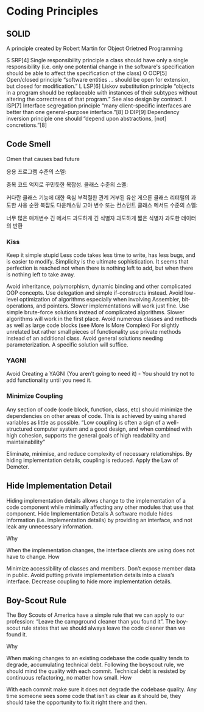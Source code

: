 
# Coding Principles

## SOLID
A principle created by Robert Martin for Object Orietned Programming

S	SRP[4]
Single responsibility principle
a class should have only a single responsibility (i.e. only one potential change in the software's specification should be able to affect the specification of the class)
O	OCP[5]
Open/closed principle
“software entities … should be open for extension, but closed for modification.”
L	LSP[6]
Liskov substitution principle
“objects in a program should be replaceable with instances of their subtypes without altering the correctness of that program.” See also design by contract.
I	ISP[7]
Interface segregation principle
“many client-specific interfaces are better than one general-purpose interface.”[8]
D	DIP[9]
Dependency inversion principle
one should “depend upon abstractions, [not] concretions.”[8]
## Code Smell
Omen that causes bad future

응용 프로그램 수준의 스멜:

중복 코드
억지로 꾸민듯한 복잡성.
클래스 수준의 스멜:

커다란 클래스
기능에 대한 욕심
부적절한 관계
거부된 유산
게으른 클래스
리터럴의 과도한 사용
순환 복잡도
다운캐스팅
고아 변수 또는 컨스턴트 클래스
메서드 수준의 스멜:

너무 많은 매개변수
긴 메서드
과도하게 긴 식별자
과도하게 짧은 식별자
과도한 데이터의 반환



### Kiss
Keep it simple stupid
Less code takes less time to write, has less bugs, and is easier to modify. Simplicity is the ultimate sophistication. It seems that perfection is reached not when there is nothing left to add, but when there is nothing left to take away.

Avoid inheritance, polymorphism, dynamic binding and other complicated OOP concepts. Use delegation and simple if-constructs instead.
Avoid low-level optimization of algorithms especially when involving Assembler, bit-operations, and pointers. Slower implementations will work just fine.
Use simple brute-force solutions instead of complicated algorithms. Slower algorithms will work in the first place.
Avoid numerous classes and methods as well as large code blocks (see More Is More Complex)
For slightly unrelated but rather small pieces of functionality use private methods instead of an additional class.
Avoid general solutions needing parameterization. A specific solution will suffice.


### YAGNI
Avoid Creating a YAGNI (You aren’t going to need it) - You should try not to add functionality until you need it.

### Minimize Coupling
Any section of code (code block, function, class, etc) should minimize the dependencies on other areas of code. This is achieved by using shared variables as little as possible. “Low coupling is often a sign of a well-structured computer system and a good design, and when combined with high cohesion, supports the general goals of high readability and maintainability”

Eliminate, minimise, and reduce complexity of necessary relationships.
By hiding implementation details, coupling is reduced.
Apply the Law of Demeter.


## Hide Implementation Detail
Hiding implementation details allows change to the implementation of a code component while minimally affecting any other modules that use that component.
Hide Implementation Details
A software module hides information (i.e. implementation details) by providing an interface, and not leak any unnecessary information.

Why

When the implementation changes, the interface clients are using does not have to change.
How

Minimize accessibility of classes and members.
Don’t expose member data in public.
Avoid putting private implementation details into a class’s interface.
Decrease coupling to hide more implementation details.


## Boy-Scout Rule
The Boy Scouts of America have a simple rule that we can apply to our profession: “Leave the campground cleaner than you found it”. The boy-scout rule states that we should always leave the code cleaner than we found it.

Why

When making changes to an existing codebase the code quality tends to degrade, accumulating technical debt. Following the boyscout rule, we should mind the quality with each commit. Technical debt is resisted by continuous refactoring, no matter how small.
How

With each commit make sure it does not degrade the codebase quality.
Any time someone sees some code that isn’t as clear as it should be, they should take the opportunity to fix it right there and then.

